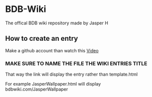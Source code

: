 # BDB-Wiki
The offical BDB wiki repository made by Jasper H

## How to create an entry
Make a github account than watch this [Video](https://www.youtube.com/watch?v=9zAPNLiW0QA)

### MAKE SURE TO NAME THE FILE THE WIKI ENTRIES TITLE
That way the link will display the entry rather than template.html

For example JasperWallpaper.html will display bdbwiki.com/JasperWallpaper
